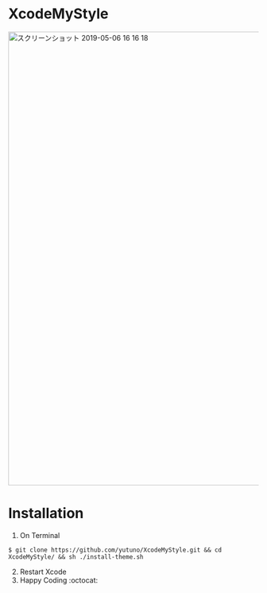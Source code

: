 # XcodeMyStyle
<img width="912" alt="スクリーンショット 2019-05-06 16 16 18" src="https://user-images.githubusercontent.com/49727470/57211197-5d66f580-701a-11e9-8b49-82d6c247cddb.png">

# Installation
1. On Terminal
```
$ git clone https://github.com/yutuno/XcodeMyStyle.git && cd XcodeMyStyle/ && sh ./install-theme.sh
```

2. Restart Xcode
3. Happy Coding :octocat:
